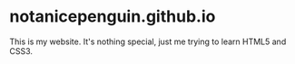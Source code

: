 # notanicepenguin.github.io
This is my website. It's nothing special, just me trying to learn HTML5 and CSS3.